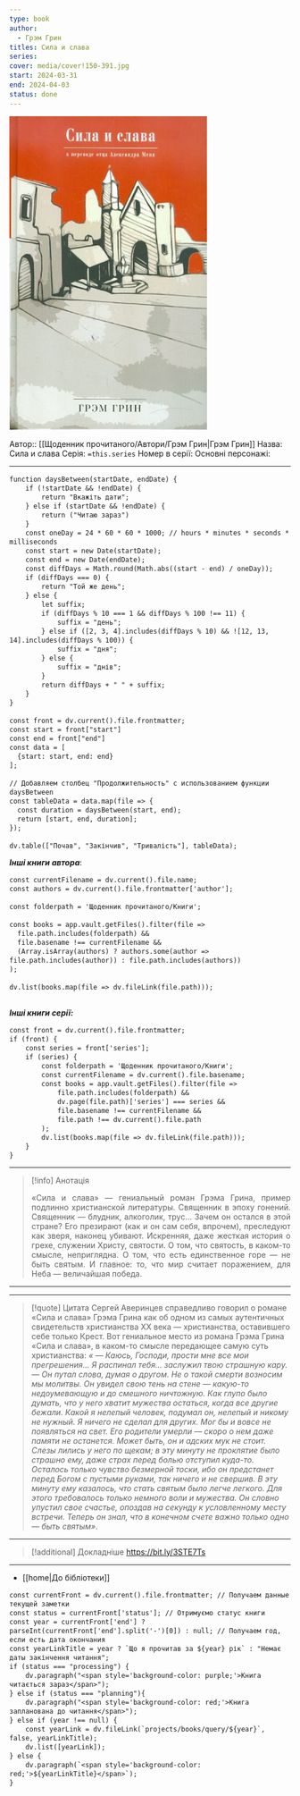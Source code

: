 ```yaml
---
type: book
author:
  - Грэм Грин
titles: Сила и слава
series:
cover: media/cover!150-391.jpg
start: 2024-03-31
end: 2024-04-03
status: done
---
```

![cover|150](media/cover!150-391.jpg)

Автор:: [[Щоденник прочитаного/Автори/Грэм Грин|Грэм Грин]]
Назва: Сила и слава
Серія:  `=this.series`
Номер в серії:
Основні персонажі:

---
```dataviewjs
function daysBetween(startDate, endDate) {
	if (!startDate && !endDate) { 
		return "Вкажіть дати"; 
	} else if (startDate && !endDate) {
		return ("Читаю зараз")
	}
	const oneDay = 24 * 60 * 60 * 1000; // hours * minutes * seconds * milliseconds
	const start = new Date(startDate);
	const end = new Date(endDate);
	const diffDays = Math.round(Math.abs((start - end) / oneDay));
	if (diffDays === 0) {
		return "Той же день";   
	} else {
		let suffix;     
	    if (diffDays % 10 === 1 && diffDays % 100 !== 11) {
		    suffix = "день";     
	    } else if ([2, 3, 4].includes(diffDays % 10) && ![12, 13, 14].includes(diffDays % 100)) {
			suffix = "дня";     
		} else {       
			suffix = "днів";     
		}          
		return diffDays + " " + suffix;   
	} 
}  

const front = dv.current().file.frontmatter;
const start = front["start"]
const end = front["end"]
const data = [
  {start: start, end: end}
];

// Добавляем столбец "Продолжительность" с использованием функции daysBetween
const tableData = data.map(file => {
  const duration = daysBetween(start, end);
  return [start, end, duration];
});

dv.table(["Почав", "Закінчив", "Тривалість"], tableData);
```

***Інші книги автора***:
```dataviewjs
const currentFilename = dv.current().file.name;
const authors = dv.current().file.frontmatter['author'];

const folderpath = 'Щоденник прочитаного/Книги';

const books = app.vault.getFiles().filter(file =>
  file.path.includes(folderpath) &&
  file.basename !== currentFilename &&
  (Array.isArray(authors) ? authors.some(author => file.path.includes(author)) : file.path.includes(authors))
);

dv.list(books.map(file => dv.fileLink(file.path)));


```
***Інші книги серії:***
```dataviewjs
const front = dv.current().file.frontmatter;
if (front) {
	const series = front['series'];
	if (series) {
		const folderpath = 'Щоденник прочитаного/Книги';
		const currentFilename = dv.current().file.basename;
		const books = app.vault.getFiles().filter(file =>  
			file.path.includes(folderpath) && 
			dv.page(file.path)['series'] === series && 
			file.basename !== currentFilename &&
			file.path !== dv.current().file.path 
		);
		dv.list(books.map(file => dv.fileLink(file.path)));
	}
}

```

---
>[!info] Анотація
><p align="justify">«Сила и слава» — гениальный роман Грэма Грина, пример подлинно христианской литературы. Священник в эпоху гонений. Священник — блудник, алкоголик, трус… Зачем он остался в этой стране? Его презирают (как и он сам себя, впрочем), преследуют как зверя, наконец убивают. Искренняя, даже жесткая история о грехе, служении Христу, святости. О том, что святость, в каком-то смысле, неприглядна. О том, что есть единственное горе — не быть святым. И главное: то, что мир считает поражением, для Неба — величайшая победа.</p>
___

****
>[!quote] Цитата
>Сергей Аверинцев справедливо говорил о романе «Сила и слава» Грэма Грина как об одном из самых аутентичных свидетельств христианства XX века — христианства, оставившего себе только Крест. Вот гениальное место из романа Грэма Грина «Сила и слава», в каком-то смысле передающее самую суть христианства: *« — Каюсь, Господи, прости мне все мои прегрешения… Я распинал тебя… заслужил твою страшную кару. — Он путал слова, думая о другом. Не о такой смерти возносим мы молитвы. Он увидел свою тень на стене — какую-то недоумевающую и до смешного ничтожную. Как глупо было думать, что у него хватит мужества остаться, когда все другие бежали. Какой я нелепый человек, подумал он, нелепый и никому не нужный. Я ничего не сделал для других. Мог бы и вовсе не появляться на свет. Его родители умерли — скоро о нем даже памяти не останется. Может быть, он и адских мук не стоит. Слезы лились у него по щекам; в эту минуту не проклятие было страшно ему, даже страх перед болью отступил куда-то. Осталось только чувство безмерной тоски, ибо он предстанет перед Богом с пустыми руками, так ничего и не свершив. В эту минуту ему казалось, что стать святым было легче легкого. Для этого требовалось только немного воли и мужества. Он словно упустил свое счастье, опоздав на секунду к условленному месту встречи. Теперь он знал, что в конечном счете важно только одно — быть святым»*.

******
>[!additional] Докладніше
>https://bit.ly/3STE7Ts

****

- [[home|До бібліотеки]]

```dataviewjs
const currentFront = dv.current().file.frontmatter; // Получаем данные текущей заметки
const status = currentFront['status']; // Отримуємо статус книги
const year = currentFront['end'] ? parseInt(currentFront['end'].split('-')[0]) : null; // Получаем год, если есть дата окончания
const yearLinkTitle = year ? `Що я прочитав за ${year} рік` : "Немає даты закінчення читання";
if (status === "processing") {
	dv.paragraph("<span style='background-color: purple;'>Книга читається зараз</span>");
} else if (status === "planning"){
	dv.paragraph("<span style='background-color: red;'>Книга запланована до читання</span>");
} else if (year !== null) {
	const yearLink = dv.fileLink(`projects/books/query/${year}`, false, yearLinkTitle);
	dv.list([yearLink]);
} else {
	dv.paragraph(`<span style='background-color: red;'>${yearLinkTitle}</span>`);
}
```